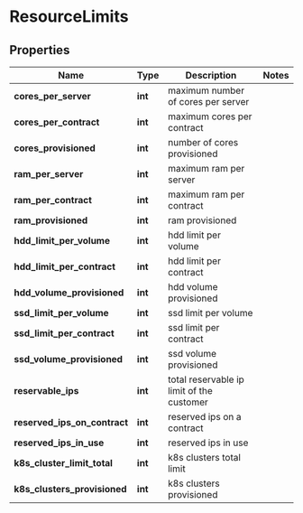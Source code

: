 # ResourceLimits

## Properties
| Name | Type | Description | Notes |
| ------------ | ------------- | ------------- | ------------- |
| **cores_per_server** | **int** | maximum number of cores per server |  |
| **cores_per_contract** | **int** | maximum cores per contract |  |
| **cores_provisioned** | **int** | number of cores provisioned |  |
| **ram_per_server** | **int** | maximum ram per server |  |
| **ram_per_contract** | **int** | maximum ram per contract |  |
| **ram_provisioned** | **int** | ram provisioned |  |
| **hdd_limit_per_volume** | **int** | hdd limit per volume |  |
| **hdd_limit_per_contract** | **int** | hdd limit per contract |  |
| **hdd_volume_provisioned** | **int** | hdd volume provisioned |  |
| **ssd_limit_per_volume** | **int** | ssd limit per volume |  |
| **ssd_limit_per_contract** | **int** | ssd limit per contract |  |
| **ssd_volume_provisioned** | **int** | ssd volume provisioned |  |
| **reservable_ips** | **int** | total reservable ip limit of the customer |  |
| **reserved_ips_on_contract** | **int** | reserved ips on a contract |  |
| **reserved_ips_in_use** | **int** | reserved ips in use |  |
| **k8s_cluster_limit_total** | **int** | k8s clusters total limit |  |
| **k8s_clusters_provisioned** | **int** | k8s clusters provisioned |  |


